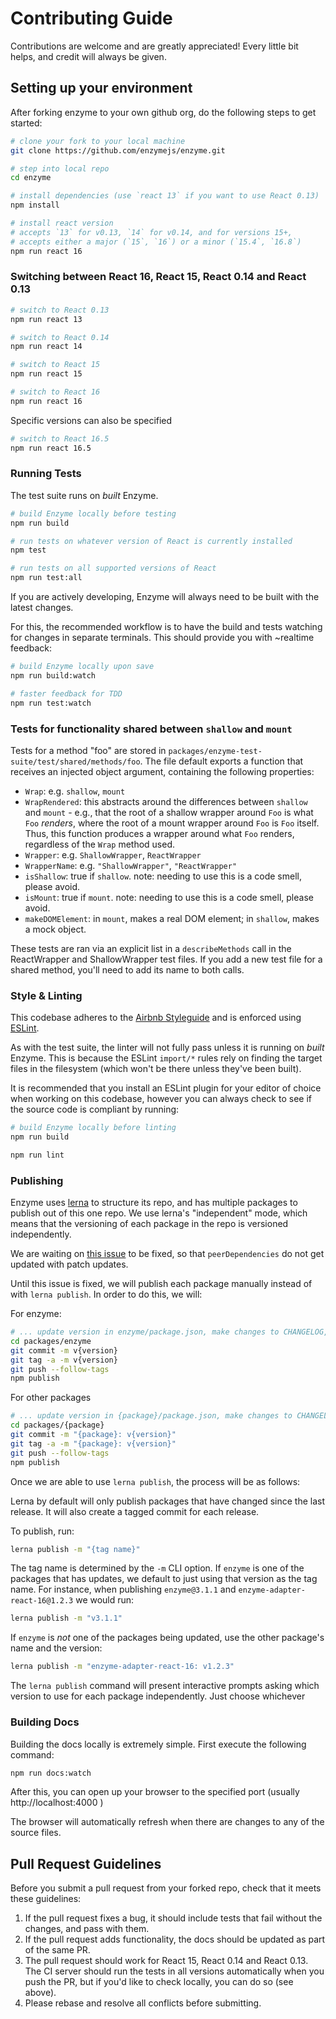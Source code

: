 # Contributing Guide

Contributions are welcome and are greatly appreciated! Every little bit helps, and credit will
always be given.




## Setting up your environment

After forking enzyme to your own github org, do the following steps to get started:

```bash
# clone your fork to your local machine
git clone https://github.com/enzymejs/enzyme.git

# step into local repo
cd enzyme

# install dependencies (use `react 13` if you want to use React 0.13)
npm install

# install react version
# accepts `13` for v0.13, `14` for v0.14, and for versions 15+,
# accepts either a major (`15`, `16`) or a minor (`15.4`, `16.8`)
npm run react 16
```


### Switching between React 16, React 15, React 0.14 and React 0.13

```bash
# switch to React 0.13
npm run react 13
```

```bash
# switch to React 0.14
npm run react 14
```

```bash
# switch to React 15
npm run react 15
```

```bash
# switch to React 16
npm run react 16
```

Specific versions can also be specified

```bash
# switch to React 16.5
npm run react 16.5
```

### Running Tests

The test suite runs on *built* Enzyme.

```bash
# build Enzyme locally before testing
npm run build

# run tests on whatever version of React is currently installed
npm test
```

```bash
# run tests on all supported versions of React
npm run test:all
```

If you are actively developing, Enzyme will always need to be built with the latest changes.

For this, the recommended workflow is to have the build and tests watching for changes in separate terminals. This should provide you with ~realtime feedback:

```bash
# build Enzyme locally upon save
npm run build:watch

# faster feedback for TDD
npm run test:watch
```

### Tests for functionality shared between `shallow` and `mount`

Tests for a method "foo" are stored in `packages/enzyme-test-suite/test/shared/methods/foo`. The file default exports a function that receives an injected object argument, containing the following properties:
 - `Wrap`: e.g. `shallow`, `mount`
 - `WrapRendered`: this abstracts around the differences between `shallow` and `mount` - e.g., that the root of a shallow wrapper around `Foo` is what `Foo` *renders*, where the root of a mount wrapper around `Foo` is `Foo` itself. Thus, this function produces a wrapper around what `Foo` renders, regardless of the `Wrap` method used.
 - `Wrapper`: e.g. `ShallowWrapper`, `ReactWrapper`
 - `WrapperName`: e.g. `"ShallowWrapper"`, `"ReactWrapper"`
 - `isShallow`: true if `shallow`. note: needing to use this is a code smell, please avoid.
 - `isMount`: true if `mount`. note: needing to use this is a code smell, please avoid.
 - `makeDOMElement`: in `mount`, makes a real DOM element; in `shallow`, makes a mock object.

 These tests are ran via an explicit list in a `describeMethods` call in the ReactWrapper and ShallowWrapper test files. If you add a new test file for a shared method, you'll need to add its name to both calls.

### Style & Linting

This codebase adheres to the [Airbnb Styleguide](https://github.com/airbnb/javascript) and is
enforced using [ESLint](http://eslint.org/).

As with the test suite, the linter will not fully pass unless it is running on *built* Enzyme. This is because the ESLint `import/*` rules rely on finding the target files in the filesystem (which won't be there unless they've been built).

It is recommended that you install an ESLint plugin for your editor of choice when working on this
codebase, however you can always check to see if the source code is compliant by running:

```bash
# build Enzyme locally before linting
npm run build

npm run lint
```

### Publishing

Enzyme uses [lerna](https://github.com/lerna/lerna) to structure its repo, and has multiple packages
to publish out of this one repo. We use lerna's "independent" mode, which means that the versioning
of each package in the repo is versioned independently.

We are waiting on [this issue](https://github.com/lerna/lerna/issues/955) to be fixed, so that
`peerDependencies` do not get updated with patch updates.

Until this issue is fixed, we will publish each package manually instead of with `lerna publish`. In
order to do this, we will:

For enzyme:

```bash
# ... update version in enzyme/package.json, make changes to CHANGELOG, etc.
cd packages/enzyme
git commit -m v{version}
git tag -a -m v{version}
git push --follow-tags
npm publish
```

For other packages

```bash
# ... update version in {package}/package.json, make changes to CHANGELOG, etc.
cd packages/{package}
git commit -m "{package}: v{version}"
git tag -a -m "{package}: v{version}"
git push --follow-tags
npm publish
```

Once we are able to use `lerna publish`, the process will be as follows:

Lerna by default will only publish packages that have changed since the last release. It will also
create a tagged commit for each release.

To publish, run:

```bash
lerna publish -m "{tag name}"
```

The tag name is determined by the `-m` CLI option. If `enzyme` is one of the packages that has
updates, we default to just using that version as the tag name. For instance, when publishing
`enzyme@3.1.1` and `enzyme-adapter-react-16@1.2.3` we would run:

```bash
lerna publish -m "v3.1.1"
```

If `enzyme` is *not* one of the packages being updated, use the other package's name and the version:

```bash
lerna publish -m "enzyme-adapter-react-16: v1.2.3"
```

The `lerna publish` command will present interactive prompts asking which version to use for each
package independently. Just choose whichever


### Building Docs

Building the docs locally is extremely simple. First execute the following command:

```bash
npm run docs:watch
```

After this, you can open up your browser to the specified port (usually http://localhost:4000 )

The browser will automatically refresh when there are changes to any of the source files.



## Pull Request Guidelines

Before you submit a pull request from your forked repo, check that it meets these guidelines:

1. If the pull request fixes a bug, it should include tests that fail without the changes, and pass
with them.
1. If the pull request adds functionality, the docs should be updated as part of the same PR.
1. The pull request should work for React 15, React 0.14 and React 0.13. The CI server should run the
tests in all versions automatically when you push the PR, but if you'd like to check locally, you
can do so (see above).
1. Please rebase and resolve all conflicts before submitting.

